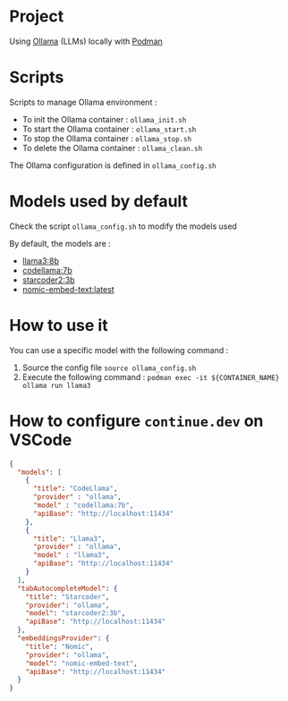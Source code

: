# Project

Using [Ollama](https://ollama.com/) (LLMs) locally with [Podman](https://podman.io/)


# Scripts

Scripts to manage Ollama environment :
- To init the Ollama container : `ollama_init.sh`
- To start the Ollama container : `ollama_start.sh`
- To stop the Ollama container : `ollama_stop.sh`
- To delete the Ollama container : `ollama_clean.sh`

The Ollama configuration is defined in `ollama_config.sh`


# Models used by default

Check the script `ollama_config.sh` to modify the models used 

By default, the models are :
- [llama3:8b](https://ollama.com/library/llama3:8b)
- [codellama:7b](https://ollama.com/library/codellama:7b)
- [starcoder2:3b](https://ollama.com/library/starcoder2:3b)
- [nomic-embed-text:latest](https://ollama.com/library/nomic-embed-text:latest)

# How to use it 

You can use a specific model with the following command :
1. Source the config file `source ollama_config.sh`
2. Execute the following command : `podman exec -it ${CONTAINER_NAME} ollama run llama3`

# How to configure `continue.dev` on VSCode

```JSON
{
  "models": [
    {
      "title": "CodeLlama",
      "provider" : "ollama",
      "model" : "codellama:7b",
      "apiBase": "http://localhost:11434"
    },
    {
      "title": "Llama3",
      "provider" : "ollama",
      "model" : "llama3",
      "apiBase": "http://localhost:11434"
    }
  ],
  "tabAutocompleteModel": {
    "title": "Starcoder",
    "provider": "ollama",
    "model": "starcoder2:3b",
    "apiBase": "http://localhost:11434"
  },
  "embeddingsProvider": {
    "title": "Nomic",
    "provider": "ollama",
    "model": "nomic-embed-text",
    "apiBase": "http://localhost:11434"
  }
}
```
